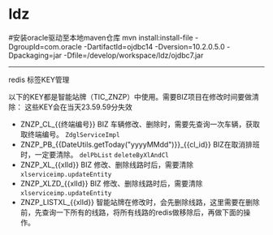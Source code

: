 # ldz
#安装oracle驱动至本地maven仓库
mvn install:install-file -DgroupId=com.oracle -DartifactId=ojdbc14 -Dversion=10.2.0.5.0 -Dpackaging=jar -Dfile=/develop/workspace/ldz/ojdbc7.jar


-----------
redis 标签KEY管理

以下的KEY都是智能站牌（TIC_ZNZP）中使用。需要BIZ项目在修改时间要做清除： 
这些KEY会在当天23.59.59分失效
- ZNZP_CL_{{终端编号}}   BIZ 车辆修改、删除时，需要先查询一次车辆，获取取终端编号。    `ZdglServiceImpl `
- ZNZP_PB_{{DateUtils.getToday("yyyyMMdd")}}_{{cl_id}}   BIZ在取消排班时，一定要清除。 `delPbList`  `deleteByXlAndCl`
- ZNZP_XL_{{xlId}}           BIZ 修改、删除线路时后，需要清除     `xlserviceimp.updateEntity`  
- ZNZP_XLZD_{{xlId}}         BIZ 修改、删除线路时后，需要清除     `xlserviceimp.updateEntity`  
- ZNZP_LISTXL_{{xlId}}   智能站牌在修改时，会先删除线路，这里需要在删除前，先查询一下所有的线路，将所有线路的redis做移除后，再做下面的操作。
